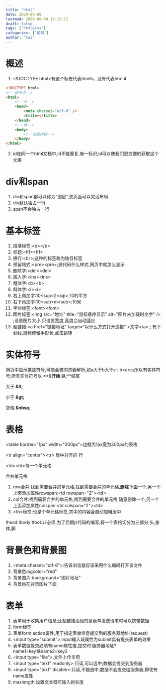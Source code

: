 ```yaml
---
title: "html"
date: 2020-09-09
lastmod: 2020-09-09 12:12:12
draft: false
tags: ['html&css']
categories: ["前端"]
author: "lei"
---
```




# 概述

1. \<!DOCTYPE html\>有这个标志代表html5，没有代表html4

```html
<!DOCTYPE html>
<!--根节点-->
<html>
    <!--头-->
	<head>
		<meta charset="utf-8" />
		<title></title>
	</head>
    <!--体-->
	<body>
		<!--主题内容-->
	</body>
</html>
```

2. id在同一个html文档中,id不能重复,唯一标识,id可以使我们更方便的获取这个元素

# div和span

1. div和span都可以称为"图层",使页面可以灵活布局
2. div默认独占一行
3. span不会独占一行

# 基本标签

1. 段落标签:\<p\>\</p\>
2. 标题:\<h1\>\<h1\>
3. 换行:\<br\>;这种的标签称为独目标签
4. 预留格式:\<pre\>\<pre\>;源代码什么样式,网页中就怎么显示
5. 删除字:\<del\>\<del\>
6. 插入字:\<ins\>\<ins\>
7. 粗体字:\<b\>\<b\>
8. 斜体字:\<i\>\<i\>
9. 右上角加字:10\<sup\>2\<sip\>;10的平方
10. 右下角加字:10\<sub\>m\<sub\>;10米
11. 字体标签:\<font\>\<font\>
12. 图片标签:\<img src="地址" title="鼠标悬停显示" alt="图片未加载时文字" /\> ;设置图片大小,只设置宽度,高度会自动适应
13. 超链接:\<a href="链接地址" target="以什么方式打开连接" \>文字\</a\> ; 有下划线,鼠标停留手形状,点击跳转

# 实体符号

网页中显示某些符号,可能会被浏览器解析,如a大于b大于c : b\<a\>c;所以有实体符号;所有实体符号以 **\&**开始 以**;**结尾

大于:**\&lt;**

小于:**\&gt;**

空格:**\&nbsp;**

# 表格

\<table border="1px" width="300px"\>边框为1px宽为300px的表格

\<tr align="center"\>\<tr\> 居中对齐的 行

\<td\>\<td\>每一个单元格

合并单元格

1. row合并:找到需要合并的单元格,找到需要合并的单元格,**删除下面**一个,另一个上面添加属性rowspan:\<td rowspan="2"\>\<td\>
2. col合并:找到需要合并的单元格,找到需要合并的单元格,随意删除一个,另一个上面添加属性colspan:\<td colspan="2"\>\<td\>
3. \<th\>标签:也是个单元格标签,其中的内容会自动加粗居中

thead tbody tfoot:非必须,为了后期js代码的编写,将一个表格切分为三部分,头,身体,脚

# 背景色和背景图

1. \<meta charset="utf-8"\>:告诉浏览器应该采用什么编码打开该文件
2. 背景色:bgcolor="red"
3. 背景图片:background="图片地址"
4. 背景色在背景图片下面

# 表单

1. 表单用于收集用户信息;比超链接高级的是表单发送请求时可以携带数据
2. form标签
3. 表单form,action属性,用于指定表单信息提交到的服务器地址(request)
4. \<input type="submit"\>,input输入域属性为submit具有提交表单的效果
5. 表单数据提交必须有name属性值,提交时:服务器地址?name1=key1&name2=key2
6. \<input type="file"\>,文件上传专用
7. \<input type="text" readonly\>:只读,可以选中;数据会提交到服务器
8. \<input type="text" disable\>:只读,不能选中;数据不会提交给服务器,即使有name属性
9. maxlength:设置文本框可输入的长度


